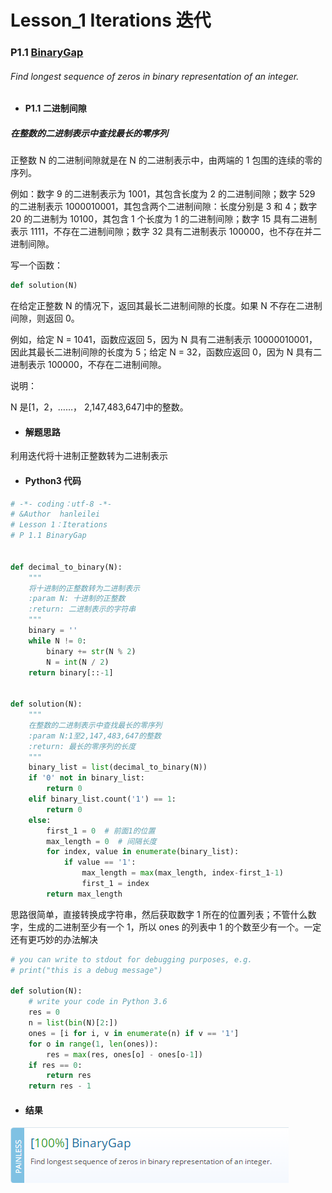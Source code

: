 # Lesson_1 Iterations 迭代

### P1.1 [BinaryGap](https://app.codility.com/programmers/lessons/1-iterations/binary_gap/)

###### Find longest sequence of zeros in binary representation of an integer.

- #### P1.1 二进制间隙

##### 在整数的二进制表示中查找最长的零序列

正整数 N 的二进制间隙就是在 N 的二进制表示中，由两端的 1 包围的连续的零的序列。

例如：数字 9 的二进制表示为 1001，其包含长度为 2 的二进制间隙；数字 529 的二进制表示 1000010001，其包含两个二进制间隙：长度分别是 3 和 4；数字 20 的二进制为 10100，其包含 1 个长度为 1 的二进制间隙；数字 15 具有二进制表示 1111，不存在二进制间隙；数字 32 具有二进制表示 100000，也不存在并二进制间隙。

写一个函数：

```python
def solution(N)
```

在给定正整数 N 的情况下，返回其最长二进制间隙的长度。如果 N 不存在二进制间隙，则返回 0。

例如，给定 N = 1041，函数应返回 5，因为 N 具有二进制表示 10000010001，因此其最长二进制间隙的长度为 5；给定 N = 32，函数应返回 0，因为 N 具有二进制表示 100000，不存在二进制间隙。

说明：

N 是[1，2，……， 2,147,483,647]中的整数。

- #### 解题思路

利用迭代将十进制正整数转为二进制表示

- #### Python3 代码

```Python
# -*- coding：utf-8 -*-
# &Author  hanleilei
# Lesson 1：Iterations
# P 1.1 BinaryGap


def decimal_to_binary(N):
    """
    将十进制的正整数转为二进制表示
    :param N: 十进制的正整数
    :return: 二进制表示的字符串
    """
    binary = ''
    while N != 0:
        binary += str(N % 2)
        N = int(N / 2)
    return binary[::-1]


def solution(N):
    """
    在整数的二进制表示中查找最长的零序列
    :param N:1至2,147,483,647的整数
    :return: 最长的零序列的长度
    """
    binary_list = list(decimal_to_binary(N))
    if '0' not in binary_list:
        return 0
    elif binary_list.count('1') == 1:
        return 0
    else:
        first_1 = 0  # 前面1的位置
        max_length = 0  # 间隔长度
        for index, value in enumerate(binary_list):
            if value == '1':
                max_length = max(max_length, index-first_1-1)
                first_1 = index
        return max_length
```

思路很简单，直接转换成字符串，然后获取数字 1 所在的位置列表；不管什么数字，生成的二进制至少有一个 1，所以 ones 的列表中 1 的个数至少有一个。一定还有更巧妙的办法解决

```python
# you can write to stdout for debugging purposes, e.g.
# print("this is a debug message")

def solution(N):
    # write your code in Python 3.6
    res = 0
    n = list(bin(N)[2:])
    ones = [i for i, v in enumerate(n) if v == '1']
    for o in range(1, len(ones)):
        res = max(res, ones[o] - ones[o-1])
    if res == 0:
        return res
    return res - 1
```

- #### 结果

![image](https://github.com/Anfany/Codility-Lessons-By-Python3/blob/master/L1_Iterations/1.1.png)
